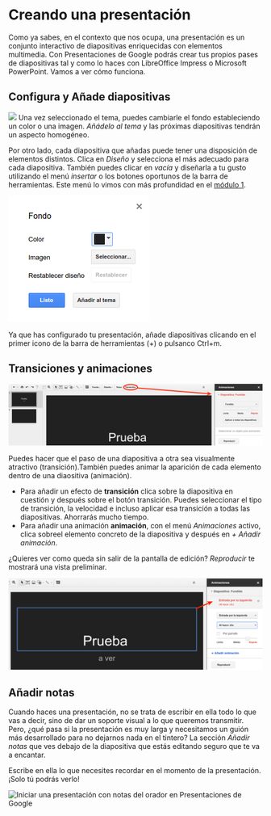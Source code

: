 # Creando una presentación

Como ya sabes, en el contexto que nos ocupa, una presentación es un conjunto interactivo de diapositivas enriquecidas con elementos multimedia. Con Presentaciones de Google podrás crear tus propios pases de diapositivas tal y como lo haces con LibreOffice Impress o Microsoft PowerPoint. Vamos a ver cómo funciona.

## Configura y Añade diapositivas

![](images/128px-Fondo,_Diseño_y_Tema_en_Presentaciones_de_Google.png) Una vez seleccionado el tema, puedes cambiarle el fondo estableciendo un color o una imagen. *Añádelo al tema* y las próximas diapositivas tendrán un aspecto homogéneo.

Por otro lado, cada diapositiva que añadas puede tener una disposición de elementos distintos. Clica en *Diseño* y selecciona el más adecuado para cada diapositiva. También puedes clicar en *vacía* y diseñarla a tu gusto utilizando el menú *insertar* o los botones oportunos de la barra de herramientas. Este menú lo vimos con más profundidad en el [módulo 1](el-menu-insertar.md).

![Establecer el fondo en Presentaciones de Google](images/Establecer_Fondo_en_Presentaciones_de_Google.png)

Ya que has configurado tu presentación, añade diapositivas clicando en el primer icono de la barra de herramientas (+) o pulsanco Ctrl+m.


## Transiciones y animaciones

![Añadir Transición en Presentaciones de Google](images/Añadir_Transición_en_Presentaciones_de_Google.png)

Puedes hacer que el paso de una diapositiva a otra sea visualmente atractivo (transición).También puedes animar la aparición de cada elemento dentro de una diaositiva (animación).

* Para añadir un efecto de **transición** clica sobre la diapositiva en cuestión y después sobre el botón transición. Puedes seleccionar el tipo de transición, la velocidad e incluso aplicar esa transición a todas las diapositivas. Ahorrarás mucho tiempo.
* Para añadir una animación **animación**, con el menú *Animaciones* activo, clica sobreel elemento concreto de la diapositiva y después en *+ Añadir animación*.

¿Quieres ver como queda sin salir de la pantalla de edición? *Reproducir* te mostrará una vista preliminar.

![Añadir Animación en Presentacionesde Google](images/Añadir_Animación_en_Presentaciones_de_Google.png)

## Añadir notas

Cuando haces una presentación, no se trata de escribir en ella todo lo que vas a decir, sino de dar un soporte visual a lo que queremos transmitir. Pero, ¿qué pasa si la presentación es muy larga y necesitamos un guión más desarrollado para no dejarnos nada en el tintero? La sección *Añadir notas* que ves debajo de la diapositiva que estás editando seguro que te va a encantar.

Escribe en ella lo que necesites recordar en el momento de la presentación. ¡Solo tú podrás verlo!

![Iniciar una presentación con notas del orador en Presentaciones de Google](images/Iniciar_una_presentación_con_notas_del_orador_en_Presentaciones_de_Google.png)
